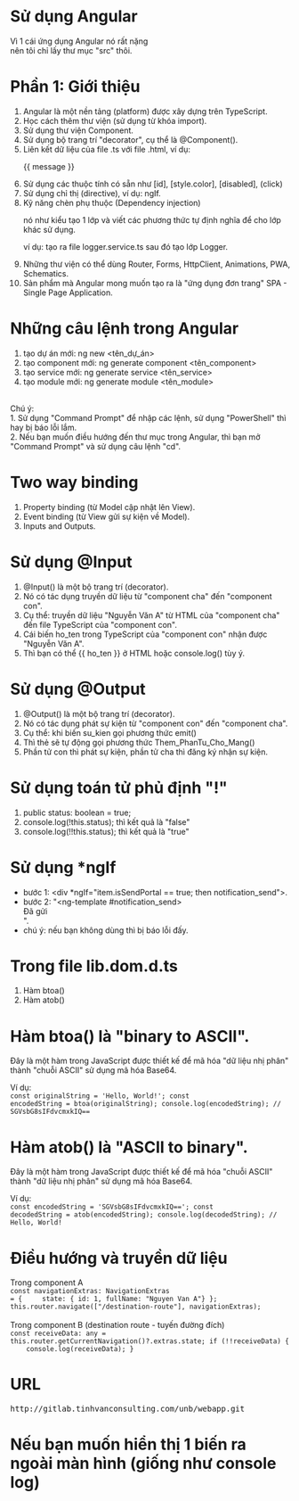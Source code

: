 # Sử dụng Angular
Vì 1 cái ứng dụng Angular nó rất nặng<br>
nên tôi chỉ lấy thư mục "src" thôi.
# Phần 1: Giới thiệu
1. Angular là một nền tảng (platform) được xây dựng trên TypeScript.
2. Học cách thêm thư viện (sử dụng từ khóa import).
3. Sử dụng thư viện Component.
4. Sử dụng bộ trang trí "decorator", cụ thể là @Component().
5. Liên kết dữ liệu của file .ts với file .html, ví dụ: <p>{{ message }}</p>
6. Sử dụng các thuộc tính có sẵn như [id], [style.color], [disabled], (click)
7. Sử dụng chỉ thị (directive), ví dụ: ngIf.
8. Kỹ năng chèn phụ thuộc (Dependency injection)<p>nó như kiểu tạo 1 lớp và viết các phương thức tự định nghĩa để cho lớp khác sử dụng.</p><p>ví dụ: tạo ra file logger.service.ts sau đó tạo lớp Logger.</p>
9. Những thư viện có thể dùng Router, Forms, HttpClient, Animations, PWA, Schematics.
10. Sản phẩm mà Angular mong muốn tạo ra là "ứng dụng đơn trang" SPA - Single Page Application.
# Những câu lệnh trong Angular
1. tạo dự án mới: ng new <tên_dự_án>
2. tạo component mới: ng generate component <tên_component>
3. tạo service mới: ng generate service <tên_service>
4. tạo module mới: ng generate module <tên_module>
<br>
Chú ý:
<br>
1. Sử dụng "Command Prompt" để nhập các lệnh, sử dụng "PowerShell" thì hay bị báo lỗi lắm.
<br>
2. Nếu bạn muốn điều hướng đến thư mục trong Angular, thì bạn mở "Command Prompt" và sử dụng câu lệnh "cd".

# Two way binding
1. Property binding (từ Model cập nhật lên View).
2. Event binding (từ View gửi sự kiện về Model).
3. Inputs and Outputs.

# Sử dụng @Input
1. @Input() là một bộ trang trí (decorator).
2. Nó có tác dụng truyền dữ liệu từ "component cha" đến "component con".
3. Cụ thể: truyền dữ liệu "Nguyễn Văn A" từ HTML của "component cha" đến file TypeScript của "component con".
4. Cái biến ho_ten trong TypeScript của "component con" nhận được "Nguyễn Văn A".
5. Thì bạn có thể {{ ho_ten }} ở HTML hoặc console.log() tùy ý.

# Sử dụng @Output
1. @Output() là một bộ trang trí (decorator).
2. Nó có tác dụng phát sự kiện từ "component con" đến "component cha".
3. Cụ thể: khi biến su_kien gọi phương thức emit()
4. Thì thẻ <app-phan-tu-con> sẽ tự động gọi phương thức Them_PhanTu_Cho_Mang()
5. Phần tử con thì phát sự kiện, phần tử cha thì đăng ký nhận sự kiện.

# Sử dụng toán tử phủ định "!"
1. public status: boolean = true;
2. console.log(!this.status); thì kết quả là "false"
3. console.log(!!this.status); thì kết quả là "true"

# Sử dụng *ngIf
- bước 1: <div *ngIf="item.isSendPortal == true; then notification_send"></div>.
- bước 2: "<ng-template #notification_send> <div>Đã gửi</div> </ng-template>".
- chú ý: nếu bạn không dùng <ng-template> thì bị báo lỗi đấy.

# Trong file lib.dom.d.ts
1. Hàm btoa()
2. Hàm atob()

# Hàm btoa() là "binary to ASCII".<br>
Đây là một hàm trong JavaScript được thiết kế để mã hóa "dữ liệu nhị phân" thành "chuỗi ASCII" sử dụng mã hóa Base64.<br>

Ví dụ:<br>
<code>const originalString = 'Hello, World!';
const encodedString = btoa(originalString);
console.log(encodedString); // SGVsbG8sIFdvcmxkIQ==
</code>

# Hàm atob() là "ASCII to binary".<br>
Đây là một hàm trong JavaScript được thiết kế để mã hóa "chuỗi ASCII" thành "dữ liệu nhị phân" sử dụng mã hóa Base64.<br>

Ví dụ:<br>
<code>const encodedString = 'SGVsbG8sIFdvcmxkIQ==';
const decodedString = atob(encodedString);
console.log(decodedString); // Hello, World!
</code>

# Điều hướng và truyền dữ liệu
Trong component A<br>
<code>const navigationExtras: NavigationExtras = {
          &emsp;&emsp;&emsp;&emsp;state: { id: 1, fullName: "Nguyen Van A"}
        };
        this.router.navigate(["/destination-route"], navigationExtras);</code>
<br><br>
Trong component B (destination route - tuyến đường đích)<br>
<code>const receiveData: any = this.router.getCurrentNavigation()?.extras.state;
    if (!!receiveData) {
      &emsp;&emsp;&emsp;&emsp;console.log(receiveData);
    }</code>

# URL
<pre>http://gitlab.tinhvanconsulting.com/unb/webapp.git</pre>

# Nếu bạn muốn hiển thị 1 biến ra ngoài màn hình (giống như console log)
<div [innerHTML]="model.text"></div>
